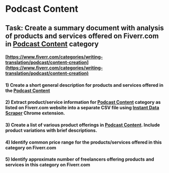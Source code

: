 # Podcast Content
## Task: Create a summary document with analysis of products and services offered on Fiverr.com in [Podcast Content](https://www.fiverr.com/categories/writing-translation/podcast/content-creation) category
#### [https://www.fiverr.com/categories/writing-translation/podcast/content-creation](https://www.fiverr.com/categories/writing-translation/podcast/content-creation)
#### 1) Create a short general description for products and services offered in the [Podcast Content](https://www.fiverr.com/categories/writing-translation/podcast/content-creation)
#### 2) Extract product/service information for [Podcast Content](https://www.fiverr.com/categories/writing-translation/podcast/content-creation) category as listed on Fiverr.com website into a separate CSV file using [Instant Data Scraper](https://chrome.google.com/webstore/detail/instant-data-scraper/ofaokhiedipichpaobibbnahnkdoiiah) Chrome extension.
#### 3) Create a list of various product offerings in [Podcast Content](https://www.fiverr.com/categories/writing-translation/podcast/content-creation). Include product variations with brief descriptions.
#### 4) Identify common price range for the products/services offered in this category on Fiverr.com
#### 5) Identify approximate number of freelancers offering products and services in this category on Fiverr.com
